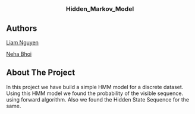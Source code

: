 # 

<br />
<p align="center">
  <h3 align="center">Hidden_Markov_Model</h3>
</p>


## Authors

[Liam Nguyen](https://github.com/liam-nguyen)

[Neha Bhoi](https://github.com/Nehabhoi)

## About The Project

In this project we have build a simple HMM model for a discrete dataset. <br />
Using this HMM model we found the probability of the visible sequence. <br />
using forward algorithm. Also we found the Hidden State Sequence for the same.<br />